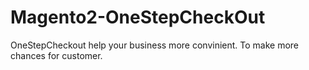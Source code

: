 # Magento2-OneStepCheckOut
OneStepCheckout help your business more convinient. To make more chances for customer.
